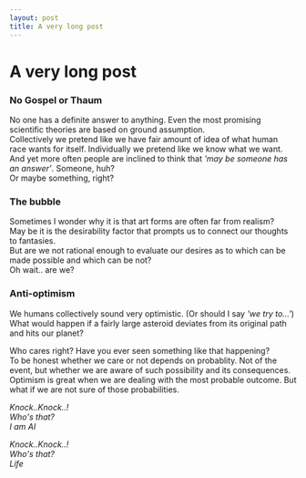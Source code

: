 ```yaml
---
layout: post
title: A very long post
---
```

# A very long post

### No Gospel or Thaum

No one has a definite answer to anything. Even the most promising scientific theories are based on ground assumption.  
Collectively we pretend like we have fair amount of idea of what human race wants for itself. Individually we pretend like we know what we want. And yet more often people are inclined to think that *'may be someone has an answer'*. Someone, huh?  
Or maybe something, right?  


### The bubble

Sometimes I wonder why it is that art forms are often far from realism?  
May be it is the desirability factor that prompts us to connect our thoughts to fantasies.  
But are we not rational enough to evaluate our desires as to which can be made possible and which can be not?  
Oh wait.. are we?  

### Anti-optimism

We humans collectively sound very optimistic. (Or should I say *'we try to...'*)
What would happen if a fairly large asteroid deviates from its original path and hits our planet?  

Who cares right? Have you ever seen something like that happening?  
To be honest whether we care or not depends on probablity. Not of the event, but whether we are aware of such possibility and its consequences.
Optimism is great when we are dealing with the most probable outcome. But what if we are not sure of those probabilities.  

*Knock..Knock..!*  
*Who's that?*  
*I am AI*  

*Knock..Knock..!*  
*Who's that?*  
*Life*  

